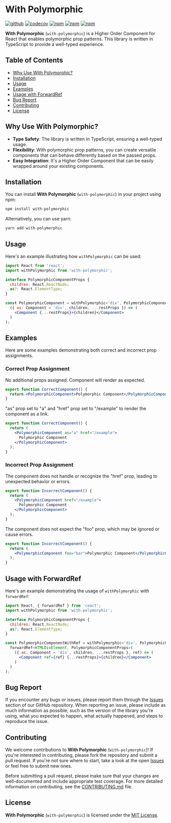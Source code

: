 # With Polymorphic

[![github](https://github.com/relaxdesign/with-polymorphic/actions/workflows/test.yml/badge.svg)](https://github.com/relaxdesign/with-polymorphic/actions/workflows/test.yml)
[![codecov](https://codecov.io/github/relaxdesign/with-polymorphic/branch/main/graph/badge.svg)](https://codecov.io/github/relaxdesign/with-polymorphic)
[![npm](https://img.shields.io/npm/v/with-polymorphic?color=#353C43)](https://www.npmjs.com/package/with-polymorphic)
[![npm](https://img.shields.io/npm/dm/with-polymorphic?color=#353C43)](https://www.npmjs.com/package/with-polymorphic)
[![npm](https://img.shields.io/npm/l/with-polymorphic?color=#353C43)](https://github.com/relaxdesign/with-polymorphic/blob/main/LICENSE)

**With Polymorphic** (`with-polymorphic`) is a Higher Order Component for React that enables polymorphic prop patterns. This library is written in TypeScript to provide a well-typed experience.

## Table of Contents

- [Why Use With Polymorphic?](#why-use-with-polymorphic)
- [Installation](#installation)
- [Usage](#usage)
- [Examples](#examples)
- [Usage with ForwardRef](#usage-with-forwardref)
- [Bug Report](#bug-report)
- [Contributing](#contributing)
- [License](#license)

## Why Use With Polymorphic?

- **Type Safety**: The library is written in TypeScript, ensuring a well-typed usage.
- **Flexibility**: With polymorphic prop patterns, you can create versatile components that can behave differently based on the passed props.
- **Easy Integration**: It's a Higher Order Component that can be easily wrapped around your existing components.

## Installation

You can install **With Polymorphic** (`with-polymorphic`) in your project using npm:

```bash
npm install with-polymorphic
```

Alternatively, you can use yarn:

```bash
yarn add with-polymorphic
```

## Usage

Here's an example illustrating how `withPolymorphic` can be used:

```jsx
import React from 'react';
import withPolymorphic from 'with-polymorphic';

interface PolymorphicComponentProps {
  children: React.ReactNode;
  as?: React.ElementType;
}

const PolymorphicComponent = withPolymorphic<'div', PolymorphicComponentProps>(
  ({ as: Component = 'div', children, ...restProps }) => (
    <Component {...restProps}>{children}</Component>
  )
);
```

## Examples

Here are some examples demonstrating both correct and incorrect prop assignments.

### Correct Prop Assignment

No additional props assigned. Component will render as expected.

```jsx
export function CorrectComponent() {
  return <PolymorphicComponent>Polymorphic Component</PolymorphicComponent>;
}
```

"as" prop set to "a" and "href" prop set to "/example" to render the component as a link.

```jsx
export function CorrectComponent() {
  return (
    <PolymorphicComponent as="a" href="/example">
      Polymorphic Component
    </PolymorphicComponent>
  );
}
```

### Incorrect Prop Assignment

The component does not handle or recognize the "href" prop, leading to unexpected behavior or errors.

```jsx
export function IncorrectComponent() {
  return (
    <PolymorphicComponent href="/example">
      Polymorphic Component
    </PolymorphicComponent>
  );
}
```

The component does not expect the "foo" prop, which may be ignored or cause errors.

```jsx
export function IncorrectComponent() {
  return (
    <PolymorphicComponent foo="bar">Polymorphic Component</PolymorphicComponent>
  );
}
```

## Usage with ForwardRef

Here's an example demonstrating the usage of `withPolymorphic` with `forwardRef`:

```jsx
import React, { forwardRef } from 'react';
import withPolymorphic from 'with-polymorphic';

interface PolymorphicComponentProps {
  children: React.ReactNode;
  as?: React.ElementType;
}

const PolymorphicComponentWithRef = withPolymorphic<'div', PolymorphicComponentProps>(
  forwardRef<HTMLDivElement, PolymorphicComponentProps>(
    ({ as: Component = 'div', children, ...restProps }, ref) => (
      <Component ref={ref} {...restProps}>{children}</Component>
    )
  )
);
```

## Bug Report

If you encounter any bugs or issues, please report them through the [Issues](https://github.com/relaxdesign/with-polymorphic/issues) section of our GitHub repository. When reporting an issue, please include as much information as possible, such as the version of the library you're using, what you expected to happen, what actually happened, and steps to reproduce the issue.

## Contributing

We welcome contributions to **With Polymorphic** (`with-polymorphic`)! If you're interested in contributing, please fork the repository and submit a pull request. If you're not sure where to start, take a look at the open [Issues](https://github.com/relaxdesign/with-polymorphic/issues) or feel free to submit new ones.

Before submitting a pull request, please make sure that your changes are well-documented and include appropriate test coverage. For more detailed information on contributing, see the [CONTRIBUTING.md](CONTRIBUTING.md) file.

## License

**With Polymorphic** (`with-polymorphic`) is licensed under the [MIT License](LICENSE).
